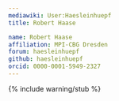 ```yaml
---
mediawiki: User:Haesleinhuepf
title: Robert Haase

name: Robert Haase
affiliation: MPI-CBG Dresden
forum: haesleinhuepf
github: haesleinhuepf
orcid: 0000-0001-5949-2327
---
```

{% include warning/stub %}


